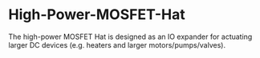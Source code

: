 # High-Power-MOSFET-Hat
The high-power MOSFET Hat is designed as an IO expander for actuating larger DC devices (e.g. heaters and larger motors/pumps/valves).
